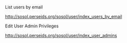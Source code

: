 
List users by email

http://sosol.perseids.org/sosol/user/index_users_by_email

Edit User Admin Privileges

http://sosol.perseids.org/sosol/user/index_user_admins

